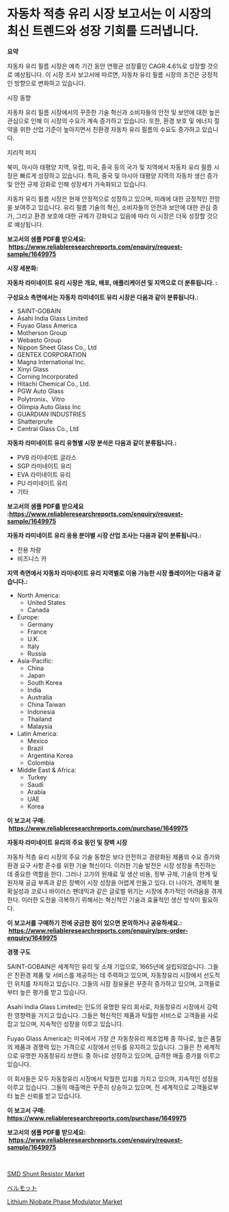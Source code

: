 <p><h1>자동차 적층 유리 시장 보고서는 이 시장의 최신 트렌드와 성장 기회를 드러냅니다.</h1></p><p><strong>요약</strong></p>
<p><p>자동차 유리 필름 시장은 예측 기간 동안 연평균 성장률인 CAGR 4.6%로 성장할 것으로 예상됩니다. 이 시장 조사 보고서에 따르면, 자동차 유리 필름 시장의 조건은 긍정적인 방향으로 변화하고 있습니다.</p><p>시장 동향</p><p>자동차 유리 필름 시장에서의 꾸준한 기술 혁신과 소비자들의 안전 및 보안에 대한 높은 관심으로 인해 이 시장의 수요가 계속 증가하고 있습니다. 또한, 환경 보호 및 에너지 절약을 위한 산업 기준이 높아지면서 친환경 자동차 유리 필름의 수요도 증가하고 있습니다.</p><p>지리적 퍼지</p><p>북미, 아시아 태평양 지역, 유럽, 미국, 중국 등의 국가 및 지역에서 자동차 유리 필름 시장은 빠르게 성장하고 있습니다. 특히, 중국 및 아시아 태평양 지역의 자동차 생산 증가 및 안전 규제 강화로 인해 성장세가 가속화되고 있습니다.</p><p>자동차 유리 필름 시장은 현재 안정적으로 성장하고 있으며, 미래에 대한 긍정적인 전망을 보여주고 있습니다. 유리 필름 기술의 혁신, 소비자들의 안전과 보안에 대한 관심 증가, 그리고 환경 보호에 대한 규제가 강화되고 있음에 따라 이 시장은 더욱 성장할 것으로 예상됩니다.</p></p>
<p><strong>보고서의 샘플 PDF를 받으세요: &nbsp;<a href="https://www.reliableresearchreports.com/enquiry/request-sample/1649975">https://www.reliableresearchreports.com/enquiry/request-sample/1649975</a></strong></p>
<p><strong>시장 세분화:</strong></p>
<p><strong> 자동차 라미네이트 유리 시장은 개요, 배포, 애플리케이션 및 지역으로 더 분류됩니다. :</strong></p>
<p><strong>구성요소 측면에서는 자동차 라미네이트 유리 시장은 다음과 같이 분류됩니다.:</strong></p>
<p><ul><li>SAINT-GOBAIN</li><li>Asahi India Glass Limited</li><li>Fuyao Glass America</li><li>Motherson Group</li><li>Webasto Group</li><li>Nippon Sheet Glass Co., Ltd</li><li>GENTEX CORPORATION</li><li>Magna International Inc.</li><li>Xinyi Glass</li><li>Corning Incorporated</li><li>Hitachi Chemical Co., Ltd.</li><li>PGW Auto Glass</li><li>Polytronix、Vitro</li><li>Olimpia Auto Glass Inc</li><li>GUARDIAN INDUSTRIES</li><li>Shatterprufe</li><li>Central Glass Co., Ltd</li></ul></p>
<p><strong> 자동차 라미네이트 유리 유형별 시장 분석은 다음과 같이 분류됩니다.:</strong></p>
<p><ul><li>PVB 라미네이트 글라스</li><li>SGP 라미네이트 유리</li><li>EVA 라미네이트 유리</li><li>PU 라미네이트 유리</li><li>기타</li></ul></p>
<p><strong>보고서의 샘플 PDF를 받으세요 :<a href="https://www.reliableresearchreports.com/enquiry/request-sample/1649975">https://www.reliableresearchreports.com/enquiry/request-sample/1649975</a></strong></p>
<p><strong> 자동차 라미네이트 유리 응용 분야별 시장 산업 조사는 다음과 같이 분류됩니다.:</strong></p>
<p><ul><li>전용 차량</li><li>비즈니스 카</li></ul></p>
<p><strong>지역 측면에서 자동차 라미네이트 유리 지역별로 이용 가능한 시장 플레이어는 다음과 같습니다.:</strong></p>
<p><ul>
    <li>
        North America:
        <ul>
            <li>United States</li>
            <li>Canada</li>
        </ul>
    </li>
    <li>
        Europe:
        <ul>
            <li>Germany</li>
            <li>France</li>
            <li>U.K.</li>
            <li>Italy</li>
            <li>Russia</li>
        </ul>
    </li>
    <li>
        Asia-Pacific:
        <ul>
            <li>China</li>
            <li>Japan</li>
            <li>South Korea</li>
            <li>India</li>
            <li>Australia</li>
            <li>China Taiwan</li>
            <li>Indonesia</li>
            <li>Thailand</li>
            <li>Malaysia</li>
        </ul>
    </li>
    <li>
        Latin America:
        <ul>
            <li>Mexico</li>
            <li>Brazil</li>
            <li>Argentina Korea</li>
            <li>Colombia</li>
        </ul>
    </li>
    <li>
        Middle East & Africa:
        <ul>
            <li>Turkey</li>
            <li>Saudi</li>
            <li>Arabia</li>
            <li>UAE</li>
            <li>Korea</li>
        </ul>
    </li>
    </ul></p>
<p><strong>이 보고서 구매: &nbsp;<a href="https://www.reliableresearchreports.com/purchase/1649975">https://www.reliableresearchreports.com/purchase/1649975</a></strong></p>
<p><strong>자동차 라미네이트 유리의 주요 동인 및 장벽 시장</strong></p>
<p><p>자동차 적층 유리 시장의 주요 기술 동향은 보다 안전하고 경량화된 제품의 수요 증가와 환경 요구 사항 준수를 위한 기술 혁신이다. 이러한 기술 발전은 시장 성장을 촉진하는 데 중요한 역할을 한다. 그러나 고가의 원재료 및 생산 비용, 정부 규제, 기술의 한계 및 원자재 공급 부족과 같은 장벽이 시장 성장을 어렵게 만들고 있다. 더 나아가, 경제적 불확실성과 코로나 바이러스 팬데믹과 같은 글로벌 위기는 시장에 추가적인 어려움을 겪게 한다. 이러한 도전을 극복하기 위해서는 혁신적인 기술과 효율적인 생산 방식이 필요하다.</p></p>
<p><strong>이 보고서를 구매하기 전에 궁금한 점이 있으면 문의하거나 공유하세요.: &nbsp;<a href="https://www.reliableresearchreports.com/enquiry/pre-order-enquiry/1649975">https://www.reliableresearchreports.com/enquiry/pre-order-enquiry/1649975</a></strong></p>
<p><strong>경쟁 구도</strong></p>
<p><p>SAINT-GOBAIN은 세계적인 유리 및 소재 기업으로, 1665년에 설립되었습니다. 그들은 친환경 제품 및 서비스를 제공하는 데 주력하고 있으며, 자동창유리 시장에서 선도적인 위치를 차지하고 있습니다. 그들의 시장 점유율은 꾸준히 증가하고 있으며, 고객들로부터 높은 평가를 받고 있습니다.</p><p>Asahi India Glass Limited는 인도의 유명한 유리 회사로, 자동창유리 시장에서 강력한 영향력을 가지고 있습니다. 그들은 혁신적인 제품과 탁월한 서비스로 고객들을 사로잡고 있으며, 지속적인 성장을 이루고 있습니다.</p><p>Fuyao Glass America는 미국에서 가장 큰 자동창유리 제조업체 중 하나로, 높은 품질의 제품과 경쟁력 있는 가격으로 시장에서 선두를 유지하고 있습니다. 그들은 전 세계적으로 유명한 자동창유리 브랜드 중 하나로 성장하고 있으며, 급격한 매출 증가를 이루고 있습니다.</p><p>이 회사들은 모두 자동창유리 시장에서 탁월한 입지를 가지고 있으며, 지속적인 성장을 이루고 있습니다. 그들의 매출액은 꾸준히 상승하고 있으며, 전 세계적으로 고객들로부터 높은 신뢰를 받고 있습니다.</p></p>
<p><strong>이 보고서 구매: &nbsp; <a href="https://www.reliableresearchreports.com/purchase/1649975">https://www.reliableresearchreports.com/purchase/1649975</a></strong></p>
<p><strong>보고서의 샘플 PDF를 받으세요: &nbsp;<a href="https://www.reliableresearchreports.com/enquiry/request-sample/1649975">https://www.reliableresearchreports.com/enquiry/request-sample/1649975</a></strong><strong></strong></p>
<p>&nbsp;</p>
<p><p><a href="https://github.com/irfadac/Market-Research-Report-List-2/blob/main/smd-shunt-resistor-market.md">SMD Shunt Resistor Market</a></p><p><a href="https://github.com/Sophiaard2003/Market-Research-Report-List-1/blob/main/697384010750.md">ベルモット</a></p><p><a href="https://github.com/myacatherineblakecaczo9vcsw/Market-Research-Report-List-2/blob/main/lithium-niobate-phase-modulator-market.md">Lithium Niobate Phase Modulator Market</a></p></p>